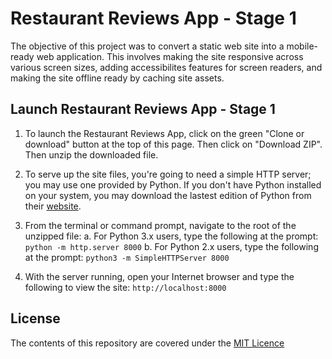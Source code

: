 # Restaurant Reviews App - Stage 1

The objective of this project was to convert a static web site into a mobile-ready web application. This involves making the site responsive across various screen sizes, adding accessibilites features for screen readers, and making the site offline ready by caching site assets. 

## Launch Restaurant Reviews App - Stage 1

1.  To launch the Restaurant Reviews App, click on the green "Clone or download" button at the top of this page. Then click on "Download ZIP". Then unzip the downloaded file. 

2.   To serve up the site files, you're going to need a simple HTTP server; you may use one provided by Python. If you don't have Python installed on your system, you may download the lastest edition of Python from their [website](https://www.python.org).

3.  From the terminal or command prompt, navigate to the root of the unzipped file:
    a.  For Python 3.x users, type the following at the prompt: `python -m http.server 8000`
    b.  For Python 2.x users, type the following at the prompt: `python3 -m SimpleHTTPServer 8000`

4. With the server running, open your Internet browser and type the following to view the site: `http://localhost:8000`

## License

The contents of this repository are covered under the [MIT Licence](#)